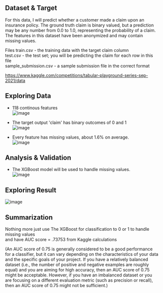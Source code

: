 ## Dataset & Target

For this data, I will predict whether a customer made a claim upon an insurance policy. The ground truth claim is binary valued, but a prediction may be any number from 0.0 to 1.0, representing the probability of a claim. The features in this dataset have been anonymized and may contain missing values.

Files
train.csv - the training data with the target claim column<br/>
test.csv - the test set; you will be predicting the claim for each row in this file<br/>
sample_submission.csv - a sample submission file in the correct format<br/>

https://www.kaggle.com/competitions/tabular-playground-series-sep-2021/data

## Exploring Data
- 118 continous features<br/>
![image](https://user-images.githubusercontent.com/118603598/211275144-e800da0e-ee20-4eec-9f44-f4a21cbbee78.png)<br/>

- The target output 'claim' has binary outcomes of 0 and 1<br/>
![image](https://user-images.githubusercontent.com/118603598/211275188-423dc302-e2ec-45cb-8fae-cf34b4306c5c.png)<br/>

- Every feature has missing values, about 1.6% on average.<br/>
![image](https://user-images.githubusercontent.com/118603598/211283872-f1f38962-13e6-438e-be80-28dda728d935.png)<br/>

## Analysis &  Validation
- The XGBoost model will be used to handle missing values.<br/>
![image](https://user-images.githubusercontent.com/118603598/211274946-be8b66e8-d5d6-4a5c-b837-9bbe02f1b7ee.png)<br/>
## Exploring Result<br/>
![image](https://user-images.githubusercontent.com/118603598/211275112-97a102b6-cce6-494b-b09d-91c9a4ec8817.png)<br/>

## Summarization
Nothing more just use The XGBoost for classification to 0 or 1 to handle missing values<br/>
and have AUC score = .73753 from Kaggle calculations<br/>

(An AUC score of 0.75 is generally considered to be a good performance for a classifier, but it can vary depending on the characteristics of your data and the specific goals of your project. If you have a relatively balanced dataset (i.e., the number of positive and negative examples are roughly equal) and you are aiming for high accuracy, then an AUC score of 0.75 might be acceptable. However, if you have an imbalanced dataset or you are focusing on a different evaluation metric (such as precision or recall), then an AUC score of 0.75 might not be sufficient.)

